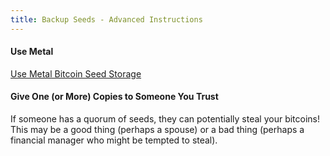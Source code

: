 ```yaml
---
title: Backup Seeds - Advanced Instructions
---
```


#### Use Metal
[Use Metal Bitcoin Seed Storage](https://blog.lopp.net/metal-bitcoin-seed-storage-stress-test-round-iii/)


#### Give One (or More) Copies to Someone You Trust
If someone has a quorum of seeds, they can potentially steal your bitcoins!
This may be a good thing (perhaps a spouse) or a bad thing (perhaps a financial manager who might be tempted to steal).
